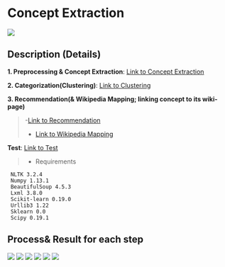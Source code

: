 # Concept Extraction
![][1]

## Description (Details)
**1. Preprocessing & Concept Extraction**: [Link to Concept Extraction](https://github.com/eliceio/conceptMap/blob/master/ConceptExtraction/conceptExtraction.py)

**2. Categorization(Clustering)**: [Link to Clustering](https://github.com/eliceio/conceptMap/blob/master/ConceptExtraction/clustering.py)

**3. Recommendation(& Wikipedia Mapping; linking concept to its wiki-page)**
>-[Link to Recommendation](https://github.com/eliceio/conceptMap/blob/master/ConceptExtraction/recommendation.py)
>- [Link to Wikipedia Mapping](https://github.com/eliceio/conceptMap/blob/master/ConceptExtraction/conceptMapping.py)

**Test**: [Link to Test](https://github.com/eliceio/conceptMap/blob/master/ConceptExtraction/test.py)
>- Requirements
```
 NLTK 3.2.4
 Numpy 1.13.1
 BeautifulSoup 4.5.3
 Lxml 3.8.0
 Scikit-learn 0.19.0
 Urllib3 1.22
 Sklearn 0.0
 Scipy 0.19.1
```

## Process& Result for each step
![][2]
![][3]
![][4]
![][5]
![][6]
![][7]


[1]:https://github.com/eliceio/conceptMap/blob/master/ConceptExtraction/note/slide/슬라이드2.PNG
[2]:https://github.com/eliceio/conceptMap/blob/master/ConceptExtraction/note/slide/슬라이드3.PNG
[3]:https://github.com/eliceio/conceptMap/blob/master/ConceptExtraction/note/slide/슬라이드4.PNG
[4]:https://github.com/eliceio/conceptMap/blob/master/ConceptExtraction/note/slide/슬라이드5.PNG
[5]:https://github.com/eliceio/conceptMap/blob/master/ConceptExtraction/note/slide/슬라이드6.PNG
[6]:https://github.com/eliceio/conceptMap/blob/master/ConceptExtraction/note/slide/슬라이드7.PNG
[7]:https://github.com/eliceio/conceptMap/blob/master/ConceptExtraction/note/slide/슬라이드8.PNG
